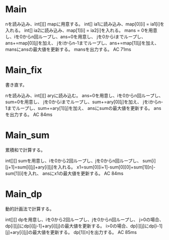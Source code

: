 # Main
nを読み込み、int[][] mapに用意する。
int[] ia1に読み込み、map[0][i] = ia1[i]を入れる。
int[] ia2に読み込み、map[1][i] = ia2[i]を入れる。
mans = 0を用意し、iを0からn回ループし、ans=0を用意し、
jを0からiまでループし、ans+=map[0][j]を加え、
jをiからn-1までループし、ans+=map[1][j]を加え、
mansにansの最大値を更新する。
mansを出力する。
AC 71ms

# Main\_fix
書き直す。

nを読み込み、int[][] aryに読み込む。
ans=0を用意し、iを0からn回ループし、sum=0を用意し、
jを0からiまでループし、sum+=ary[0][j]を加え、
jをiからn-1までループし、sum+=ary[1][j]を加え、
ansにsumの最大値を更新する。
ansを出力する。
AC 84ms

# Main\_sum
累積和で計算する。

int[][] sumを用意し、iを0から2回ループし、jを0からn回ループし、
sum[i][j+1]=sum[i][j]+ary[i][j]を入れる。
x1=sum[0][i+1]-sum[0][0]+sum[1][n]-sum[1][i]を入れ、
ansにx1の最大値を更新する。
AC 84ms

# Main\_dp
動的計画法で計算する。

int[][] dpを用意し、iを0から2回ループし、jを0からn回ループし、
j>0の場合、dp[i][j]にdp[i][j-1]+ary[i][j]の最大値を更新する。
i>0の場合、dp[i][j]にdp[i-1][j]+ary[i][j]の最大値を更新する。
dp[1][n]を出力する。
AC 85ms

